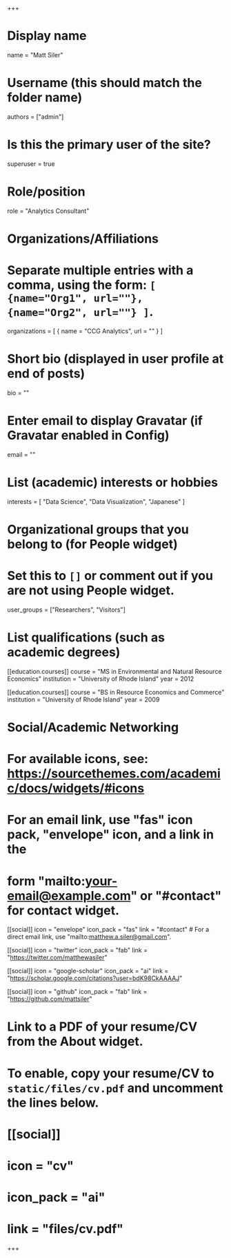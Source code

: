 +++
# Display name
name = "Matt Siler"

# Username (this should match the folder name)
authors = ["admin"]

# Is this the primary user of the site?
superuser = true

# Role/position
role = "Analytics Consultant"

# Organizations/Affiliations
#   Separate multiple entries with a comma, using the form: `[ {name="Org1", url=""}, {name="Org2", url=""} ]`.
organizations = [ { name = "CCG Analytics", url = "" } ]

# Short bio (displayed in user profile at end of posts)
bio = ""

# Enter email to display Gravatar (if Gravatar enabled in Config)
email = ""

# List (academic) interests or hobbies
interests = [
  "Data Science",
  "Data Visualization",
  "Japanese"
]

# Organizational groups that you belong to (for People widget)
#   Set this to `[]` or comment out if you are not using People widget.
user_groups = ["Researchers", "Visitors"]

# List qualifications (such as academic degrees)
[[education.courses]]
  course = "MS in Environmental and Natural Resource Economics"
  institution = "University of Rhode Island"
  year = 2012

[[education.courses]]
  course = "BS in Resource Economics and Commerce"
  institution = "University of Rhode Island"
  year = 2009

# Social/Academic Networking
# For available icons, see: https://sourcethemes.com/academic/docs/widgets/#icons
#   For an email link, use "fas" icon pack, "envelope" icon, and a link in the
#   form "mailto:your-email@example.com" or "#contact" for contact widget.

[[social]]
  icon = "envelope"
  icon_pack = "fas"
  link = "#contact"  # For a direct email link, use "mailto:matthew.a.siler@gmail.com".

[[social]]
  icon = "twitter"
  icon_pack = "fab"
  link = "https://twitter.com/matthewasiler"

[[social]]
  icon = "google-scholar"
  icon_pack = "ai"
  link = "https://scholar.google.com/citations?user=bdK98CkAAAAJ"

[[social]]
  icon = "github"
  icon_pack = "fab"
  link = "https://github.com/mattsiler"

# Link to a PDF of your resume/CV from the About widget.
# To enable, copy your resume/CV to `static/files/cv.pdf` and uncomment the lines below.
# [[social]]
#   icon = "cv"
#   icon_pack = "ai"
#   link = "files/cv.pdf"

+++
